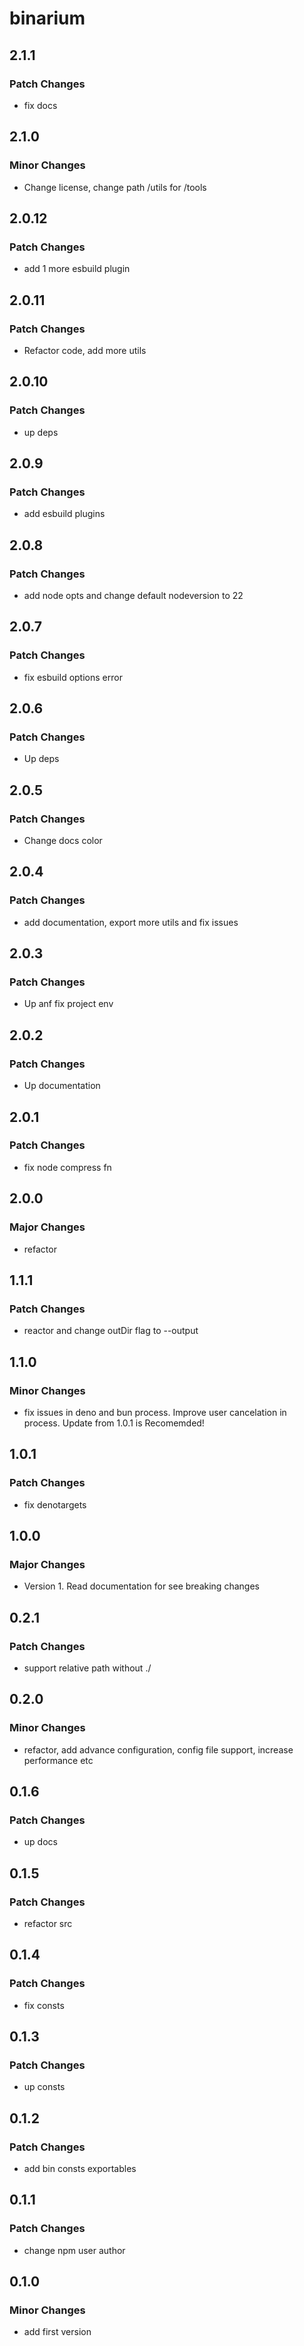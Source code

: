 # binarium

## 2.1.1

### Patch Changes

- fix docs

## 2.1.0

### Minor Changes

- Change license, change path /utils for /tools

## 2.0.12

### Patch Changes

- add 1 more esbuild plugin

## 2.0.11

### Patch Changes

- Refactor code, add more utils

## 2.0.10

### Patch Changes

- up deps

## 2.0.9

### Patch Changes

- add esbuild plugins

## 2.0.8

### Patch Changes

- add node opts and change default nodeversion to 22

## 2.0.7

### Patch Changes

- fix esbuild options error

## 2.0.6

### Patch Changes

- Up deps

## 2.0.5

### Patch Changes

- Change docs color

## 2.0.4

### Patch Changes

- add documentation, export more utils and fix issues

## 2.0.3

### Patch Changes

- Up anf fix project env

## 2.0.2

### Patch Changes

- Up documentation

## 2.0.1

### Patch Changes

- fix node compress fn

## 2.0.0

### Major Changes

- refactor

## 1.1.1

### Patch Changes

- reactor and change outDir flag to --output

## 1.1.0

### Minor Changes

- fix issues in deno and bun process. Improve user cancelation in process. Update from 1.0.1 is Recomemded!

## 1.0.1

### Patch Changes

- fix denotargets

## 1.0.0

### Major Changes

- Version 1. Read documentation for see breaking changes

## 0.2.1

### Patch Changes

- support relative path without ./

## 0.2.0

### Minor Changes

- refactor, add advance configuration, config file support, increase performance etc

## 0.1.6

### Patch Changes

- up docs

## 0.1.5

### Patch Changes

- refactor src

## 0.1.4

### Patch Changes

- fix consts

## 0.1.3

### Patch Changes

- up consts

## 0.1.2

### Patch Changes

- add bin consts exportables

## 0.1.1

### Patch Changes

- change npm user author

## 0.1.0

### Minor Changes

- add first version
